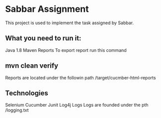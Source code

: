 # Sabbar Assignment

This project is used to implement the task assigned by Sabbar.

## What you need to run it:
Java 1.8
Maven
Reports
To export report run this command

## mvn clean verify
Reports are located under the followin path /target/cucmber-html-reports

## Technologies
Selenium
Cucumber
Junit
Log4j
Logs
Logs are founded under the pth /logging.txt
